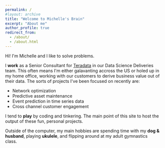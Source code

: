 ```yaml
---
permalink: /
#layout: archive
title: "Welcome to Michelle's Brain"
excerpt: "About me"
author_profile: true
redirect_from:
  - /about/
  - /about.html
---
```


Hi! I'm Michelle and I like to solve problems. 

I **work** as a Senior Consultant for [Teradata](https://www.teradata.com/) in our Data Science Deliveries team. This often means I'm either galavanting accross the US or holed up in my home office, working with our customers to derive business value out of their data. The sorts of projects I've been focused on recently are:

* Network optimization
* Predictive asset maintenance 
* Event prediction in time series data
* Cross channel customer engagement 

I tend to **play** by coding and tinkering. The main point of this site to host the output of these fun, personal projects. 

Outside of the computer, my main hobbies are spending time with my **dog & husband**, playing **ukulele**, and flipping around at my adult gymnastics class. 

